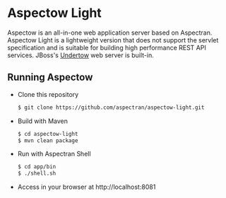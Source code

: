 Aspectow Light
==============

Aspectow is an all-in-one web application server based on Aspectran.  
Aspectow Light is a lightweight version that does not support the servlet specification and is suitable for building high performance REST API services.
JBoss's [Undertow](http://undertow.io) web server is built-in.

## Running Aspectow

- Clone this repository

  ```sh
  $ git clone https://github.com/aspectran/aspectow-light.git
  ```

- Build with Maven

  ```sh
  $ cd aspectow-light
  $ mvn clean package
  ```

- Run with Aspectran Shell

  ```sh
  $ cd app/bin
  $ ./shell.sh
  ```

- Access in your browser at http://localhost:8081

